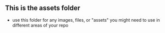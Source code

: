 ## This is the assets folder
- use this folder for any images, files, or "assets" you might need to use in different areas of your repo